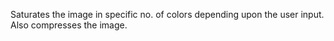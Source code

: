 Saturates the image in specific no. of colors depending upon the user input.
Also compresses the image.
